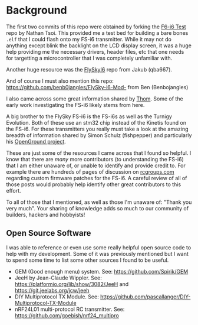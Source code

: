 # Background

The first two commits of this repo were obtained by forking the [F6-i6 Test](https://github.com/nathantsoi/fs-i6-test) repo by Nathan Tsoi.
This provided me a test bed for building a bare bones `.elf` that I could flash onto my FS-i6 transmitter. While it may not do anything 
except blink the backlight on the LCD display screen, it was a huge help providing me the necessary drivers, header files, etc that one
needs for targetting a microcontroller that I was completely unfamiliar with.

Another huge resource was the [FlySkyI6](https://github.com/qba667/FlySkyI6) repo from Jakub (qba667). 

And of course I must also mention this repo: <https://github.com/benb0jangles/FlySky-i6-Mod-> from Ben (Benbojangles)

I also came across some great information shared by [Thom](https://basejunction.wordpress.com/). Some of the early work investigating
the FS-i6 likely stems from here.

A big brother to the FlySky FS-i6 is the FS-i6s as well as the Turnigy Evolution. Both of these use an stm32 chip instead of the Kinetis
found on the FS-i6. For these transmitters you really must take a look at the amazing breadth of information shared by Simon Schulz (fishpepper)
and particularly his [OpenGround project](https://fishpepper.de/projects/openground/).

These are just some of the resources I came across that I found so helpful. I know that there are *many* more contributors (to understanding
the FS-i6) that I am either unaware of, or unable to identify and provide credit to. For example there are hundreds of pages of discussion
on [rcgroups.com](https://www.rcgroups.com/forums/showthread.php?2486545-FlySky-FS-i6-8-channels-firmware-patch%21) regarding custom firmware
patches for the FS-i6. A careful review of all of those posts would probably help identify other great contributors to this effort.

To all of those that I mentioned, as well as those I'm unaware of: "Thank you very much". Your sharing of knowledge adds so much to
our community of builders, hackers and hobbyists!

## Open Source Software

I was able to reference or even use some really helpful open source code to help with my development. Some of it was previously mentioned but I want to
spend some time to list some other sources I found to be useful.

* GEM (Good enough menu) system. See: https://github.com/Spirik/GEM
* JeeH by Jean-Claude Wippler. See: https://platformio.org/lib/show/3082/JeeH and https://git.jeelabs.org/jcw/jeeh
* DIY Multiprotocol TX Module. See: https://github.com/pascallanger/DIY-Multiprotocol-TX-Module
* nRF24L01 multi-protocol RC transmitter. See: https://github.com/goebish/nrf24_multipro
